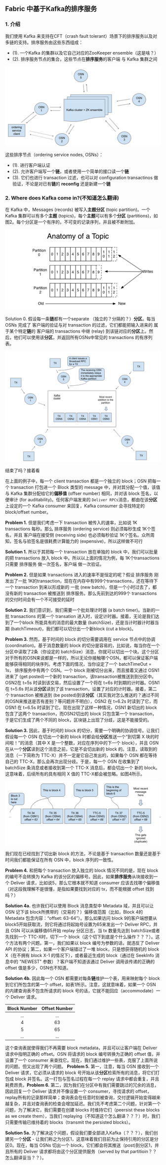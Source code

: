 ## Fabric 中基于Kafka的排序服务
### 1. 介绍
我们使用 Kafka 来支持在CFT（crash fault tolerant）场景下的排序服务以及对多链的支持。排序服务由这些东西组成：

- (1). 一个Kafka 的集群以及它自己对应的ZooKeeper ensemble（这是啥？）
- (2). 排序服务节点的集合，这些节点在**排序服务**的客户端 与 Kafka 集群之间



![Fig. 1. An ordering service, consisting of 5 ordering service nodes (OSN-n), and a Kafka cluster. The ordering service client can be connected to multiple OSNs. Note that the OSNs do not communicate with each other directly.](/fabric_kafka_images/fig1.png)



这些排序节点（ordering service nodes, OSNs）：

- (1). 进行客户端认证
- (2). 允许客户端写一个**链**，或者使用一个简单的接口读一个**链**
- (3). 它们也进行 transaction 过滤，也可以对 configuration transactinos 做验证，不论是对已有**链**的 **reconfig** 还是新建一个**链**

### 2. Where does Kafka come in?(不知道怎么翻译)
在 Kafka 中，Messages (records) 被写入**主题分区** (topic partition)。一个 Kafka 集群可以有多个**主题** (topics)，每个**主题**可以有多个**分区** (partitions)，如图2。每个分区是一个有序的，不可变的记录序列，并且被不断附加。

![Fig. 2. A topic that consists of three partitions. Each record in a partition is tagged with an offset number. (Diagram taken from the Kafka website.)](/fabric_kafka_images/fig2.png)

Solution 0. 假设每一条**链**都有一个separate （独立的？分隔的？）**分区**。每当OSNs 完成了 客户端的验证与对 transaction 的过滤，它们都能把输入进来的 属于某个特定**链**的 客户端的 transactions 中继 (relay) 到该链对应的**分区**上。然后，他们可以使用该**分区**，并返回所有OSNs中常见的 transactions 的有序列表。

![Fig. 3. Assume all client transactions here belong to the same chain. OSNs relay incoming client transactions to the same partition in the Kafka cluster. They can then read from that partition and get all the transactions that were posted to the network in an order that will be the same for all OSNs.](/fabric_kafka_images/fig3.png)

结束了吗？接着看

在上面的例子中，每一个 client transaction 都是一个独立的 block；OSN 把每一个 transaction 打包进一个 Block 类型的 message 中，并对其分配一个值，该值与 Kafka 集群分配给它的**偏移值** (offser number) 相同，并对该 block 签名，以便审计 (for auditability)。任何客户端发来的 `Deliver RPCs`消息，都由在该**分区**上设定的一个 Kafka consumer 来回复，Kafka consumer 会寻找特定的 block/offset number。

**Problem 1.** 但是我们考虑一下 transaction 被传入的速率，比如说 1K transactions 每秒。那么 排序服务 (ordering service) 则必须每秒生成 1K个签名，并且 客户端在接受侧 (receiving side) 也必须每秒验证 1K个签名。众所周知，签名与验签名是很耗费计算能力的 (expensive)，所以这样做不可行

**Solution 1.** 所以于其把每一个 transaction 放在单独的 block 中，我们可以批量的把 transactions 放入 block 中。所以以上面的情况为例，每 1K个transactions 只需要 排序服务 做一次签名，客户端 做一次验证。

**Problem 2.** 但是如果 transactions 进入的速率不是恒定的呢？假设 排序服务 刚发出了一批 1K的transaction，现在在内存中有999个transactions，还在等待下一个 transaction 到来以形成新的 一批 (new batch)，但是一个小时过去了，都没有新的 transaction 被推送到 排序服务。那么先前到达的999个 transactions 的交付时间会有一个不可接受的延时

**Solution 2.** 我们意识到，我们需要一个批处理计时器 (a batch timer)。当新的一批 transactions 的第一个 transation 进入时，设定计时器。接着，无论是我们达到了一个block 所能具有的消息的最大数量 (batchSize)，还是当计时器计时器当期 (batchTimeout)，我们都可以切分出一个新block (cut a block)。

**Problem 3.** 然而，基于时间的 block 的切分需要调用在 service 节点中的协调 (coordination)。基于消息数量的 block 的切分是容易的，比如说，每当你在一个分区中读取了2条（你设定的 batchSize）消息，你就可以切出一个块。这个分区对于所有的OSN来说都是一样的，所以无论你接触哪个OSN，都可以保证客户端能够获得相同的块序列。考虑下面的情况，当你设定了一个 batchTimeOut = 1s， 排序服务中有两个 OSN。一个 block 刚被切分出来，而且接着又通过 OSN1 进来了 (get posted)一个新的 transaction，该transaction被推送到到分区中。OSN2在 t=5s 时读到该交易，然后设置了一个将在 t=6s 时到期的计时器。OSN1 在 t=5.6s 时从该**分区**读到了该 transaction，设置了对应的计时器。接着，第二个 transaction 被推送到 (be posted)到该**分区**（其实我对怎么推送的？通过不同的OSN来推送是否有差别？等问题并不明白），OSN2 在 t=6.2s 时读到了它，而 OSN1 在 t=6.5s 时读到了它。现在出现了这样一种情况，OSN1 新切出的 block 包含了这两个 transaction，而OSN2切出的 block 只包含第一个 transaction，于是它们生成了两个不同的 block，区块链上出现了分歧，这是不能接受的。

**Solution 3.** 因此，基于时间的 block 的切分，需要一个明确的协调信号。让我们假设每一个 OSN 在切出一个新的 block 时都会给**分区**推送一个“到切第 X 块的时间啦！”的消息（其中 X 是一个整数，对应在序列中的下一个 block），并且 OSN 在从一个**分区**读到这个消息之前，它是不会切出新的 block 的。注意，读取到的消息（一下简称为 TTC-X）并不一定是它自己发出的，如果每个 OSN 都在等待自己的 TTC-X，那么会再次出现分歧。于是，每一个 OSN 在收集到了 batchSize 条消息或者接收到第一个 TTC-X 消息后，都会切出一个 新的 block。这意味着，后续所有的具有相同 X 值的 TTC-X都会被忽略。如图4所示。

![FFig. 4. OSNs post incoming transactions and TTC-X messages to the partition.](/fabric_kafka_images/fig4.png)

我们现在已经找到了切出新 block 的方法，不论是基于 transaction 数量还是基于时间我们都能保证在所有 OSN 中，block 序列的一致性。

**Problem 4.** 和把每个 transaction 放入独立的 block 情况不同的是，现在 block 的编号不会转换为 Kafka 的该分区的偏移号。因此，如果**排序服务**从块接收到一个 Deliver 请求，比如说5，那么它根本就不知道 consumer 应该去找哪个偏移值（对这段我理解不是很懂，是指如果要找到对应的 tx，而不能根据 offset 找到吗？）

**Solution 4a.** 也许我们可以使用 Block 消息类型中 Metadata 域，并且可以让 OSN 记下该 block所携带的（交易的？）偏移值范围（比如，Block 4的 Metadata 包含内容：“offset: 63-64”）。那么如果访问 block 9的客户端想要从 block5开始获取流，则它将通过将起始号设置为65来发出一个 Deliver RPC，并且 OSN 可以从偏移值65开始 replay 分区日志，当 tx 数量先达到 batchSize或者先找到一个 TTC-X时，切下一个 block（这个切下到底是个什么操作？？？）。这个方法有两个问题。第一，我们如果以 block 编号为参数的话，就违反了 Deliver API 的协议；第二，如果一个客户端错过了一堆 block，只是想获得随机的 block X（在不拥有 block X-1 的情况下），或者最近生成的 block（通过在 SeekInfo 消息中的 "NEWEST" 参数）？客户端不知道该通过 Deliver 调用该传递的正确的 offset 值是多少，OSN也不知道。

**Solution 4b.** 因此每一个 OSN 都需要对每条**链**维护一个表，用来映射每个 block 到它们所包含的第一个 offset，如表1所示。注意，这就意味着，如果一个 OSN 的内建查询表不包含所请求的 block 号的话，它就不能回应（accommodate）一个 Deliver 请求。


|Block Number|Offset Number|
|:----------:|:-----------:|
|	...		 |		...	   |
|4			 |63		   |
|5			 |65		   |
|	...		 |	...		   |


这个查询表就使得我们不再需要 block metadata，并且可以让客户端在 Deliver 请求中指明正确的 offset。OSN 将请求的 block 编号转换为正确的 offset 值，并设置了一个 consumer 来查找它。现在，我们通过维护一些表，克服了上面所说的问题。但又出现了两个问题。
**Problem 5.** 第一，注意，每当 OSN 接收到一个 Deliver 请求，它必须从请求的 block 号开始从该**分区**检索所有的消息，将它们打包成 block 并签名。这一打包与签名过程在每一个 replay 请求中都会重复，并且耗费昂贵。**Problem 6.** 第二，因为我们在分区中有我们需要跳过的冗余的消息，因此回复一个 Deliver 请求并不像设置一个 consumer，寻找请求的 offset，replay所有的记录那样简单；查询表会在任意时刻被查询，交付逻辑开始变得越来越复杂，并且对查询表的检查会增加延迟。我们先不考虑第二个问题，针对第一个问题，为了解决它，我们需要在创建 blocks 时维持它们（peersist these blocks as we create them），当我们 replaying（不知道这个怎么翻译？？？）时，我们只需要传输已维持着的 blocks（transmit the persisted blocks）。

**Solution 5a.** 为了解决这个问题，假设我们要全部进入Kafka（？？？），我们创建另一个**分区** - 让我们称之为分区1，这意味着我们目前为止保持引用的分区是分区0。现在，每当 OSNs 切出一个 block，它们都会将其推送（post)到分区1，并且所有的 Deliver 请求都将由这个分区提供服务（served by that partitioin？？怎么翻译妥当？？）。
















